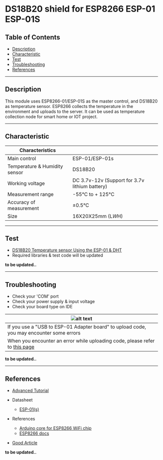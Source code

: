 # DS18B20 shield for ESP8266 ESP-01 ESP-01S

## Table of Contents

-   [Description](#description)
-   [Characteristic](#characteristic)
-   [Test](#test)
-   [Troubleshooting](#troubleshooting)
-   [References](#references)

---

## Description

This module uses ESP8266-01/ESP-01S as the master control, and DS18B20 as temperature sensor.
ESP8266 collects the temperature in the environment and uploads to the server.
It can be used as temperature collection node for smart home or IOT project.

---

## Characteristic

| Characteristics               |                                                |
| ----------------------------- | ---------------------------------------------- |
| Main control                  | ESP-01/ESP-01s                                 |
| Temperature & Humidity sensor | DS18B20                                        |
| Working voltage               | DC 3.7v-12v (Support for 3.7v lithium battery) |
| Measurement range             | -55°C to + 125°C                               |
| Accuracy of measurement       | ±0.5°C                                         |
| Size                          | 16X20X25mm (L*W*H)                             |

---

## Test

-   [DS18B20 Temperature sensor Using the ESP-01 & DHT](https://youtu.be/oYU0JMWwSuI)
-   Required libraries & test code will be updated

**to be updated..**

---

## Troubleshooting

-   Check your 'COM' port
-   Check your power supply & input voltage
-   Check your board type on IDE

| ![alt text](https://bit.ly/3vGkYI7 'USB to ESP')                                                                                                       |
| ------------------------------------------------------------------------------------------------------------------------------------------------------ |
| If you use a "USB to ESP-01 Adapter board" to upload code, you may encounter some errors                                                               |
| When you encounter an error while uploading code, please refer to [this page](https://www.instructables.com/USB-to-ESP-01-Board-Adapter-Modification/) |

**to be updated..**

---

## References

-   [Advanced Tutorial](https://bit.ly/3f71lDB)

-   Datasheet

    -   [ESP-01(s)](https://bit.ly/3twNw57)

-   References

    -   [Arduino core for ESP8266 WiFi chip](https://github.com/esp8266/Arduino)
    -   [ESP8266 docs](https://bit.ly/3eVpJYn)

-   [Good Article](https://bit.ly/3bVWbIl)

**to be updated..**
